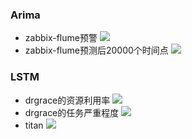 ### Arima
* zabbix-flume预警
![](https://i.imgur.com/YMwjM3g.png)
* zabbix-flume预测后20000个时间点
![](https://i.imgur.com/EROETg4.png)

### LSTM
* drgrace的资源利用率
![](https://i.imgur.com/Hs9zhaR.png)
* drgrace的任务严重程度
![](https://i.imgur.com/RF1vWYs.png)
* titan
![](https://i.imgur.com/fCzC7td.png)